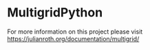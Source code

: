 # MultigridPython

For more information on this project please visit https://julianroth.org/documentation/multigrid/
